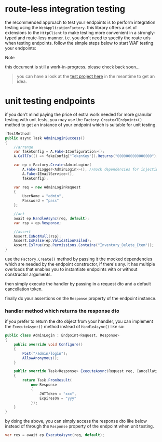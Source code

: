 # route-less integration testing

the recommended approach to test your endpoints is to perform integration testing using the `WebApplicationFactory`. 
this library offers a set of extensions to the `HttpClient` to make testing more convenient in a strongly-typed and route-less manner. 
i.e. you don't need to specify the route urls when testing endpoints. follow the simple steps below to start WAF testing your endpoints:

> [!NOTE]
> this document is still a work-in-progress.
> please check back soon...

> you can have a look at the [test project here](https://github.com/dj-nitehawk/FastEndpoints/tree/v4.1.0/Test) in the meantime to get an idea.

# unit testing endpoints
if you don't mind paying the price of extra work needed for more granular testing with unit tests, you may use the `Factory.Create<TEndpoint>()` method to get an instance of your endpoint which is suitable for unit testing.

```csharp
[TestMethod]
public async Task AdminLoginSuccess()
{
    //arrange
    var fakeConfig = A.Fake<IConfiguration>();
    A.CallTo(() => fakeConfig["TokenKey"]).Returns("0000000000000000");

    var ep = Factory.Create<AdminLogin>(
        A.Fake<ILogger<AdminLogin>>(), //mock dependencies for injecting to the constructor
        A.Fake<IEmailService>(),
        fakeConfig);

    var req = new AdminLoginRequest
    {
        UserName = "admin",
        Password = "pass"
    };

    //act
    await ep.HandleAsync(req, default);
    var rsp = ep.Response;

    //assert
    Assert.IsNotNull(rsp);
    Assert.IsFalse(ep.ValidationFailed);
    Assert.IsTrue(rsp.Permissions.Contains("Inventory_Delete_Item"));
}
```

use the `Factory.Create()` method by passing it the mocked dependencies which are needed by the endpoint constructor, if there's any. it has multiple overloads that enables you to instantiate endpoints with or without constructor arguments.

then simply execute the handler by passing in a request dto and a default cancellation token.

finally do your assertions on the `Response` property of the endpoint instance.

### handler method which returns the response dto
if you prefer to return the dto object from your handler, you can implement the `ExecuteAsync()` method instead of `HandleAsync()` like so:
```csharp
public class AdminLogin : Endpoint<Request, Response>
{
    public override void Configure()
    {
        Post("/admin/login");
        AllowAnonymous();
    }

    public override Task<Response> ExecuteAsync(Request req, CancellationToken ct)
    {
        return Task.FromResult(
            new Response
            {
                JWTToken = "xxx",
                ExpiresOn = "yyy"
            });
    }
}
```

by doing the above, you can simply access the response dto like below instead of through the `Response` property of the endpoint when unit testing.

```csharp
var res = await ep.ExecuteAsync(req, default);
```